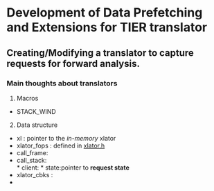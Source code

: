 # Development of Data Prefetching and Extensions for TIER translator #
## Creating/Modifying a translator to capture requests for forward analysis. ##
### Main thoughts about translators ###
1. Macros
  * STACK_WIND
2. Data structure
  * xl          : pointer to the _in-memory_ xlator
  * xlator_fops : defined in [xlator.h](https://github.com/code2hack/glusterfs/blob/doc/libglusterfs/src/xlator.h)
   * call_frame:
   * call_stack:  
    * client:
    * state:pointer to **request state**
  * xlator_cbks :
  * 
